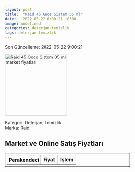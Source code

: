 ```yaml
---
layout: post
title:  "Raid 45 Gece Sistem 35 ml"
date:   2022-05-22 6:00:21 +0300
image: undefined
categories: deterjan-temizlik
tags: deterjan-temizlik
---
```


Son Güncelleme: 2022-05-22 9:00:21

<img src="undefined" width="200" alt="Raid 45 Gece Sistem 35 ml market fiyatları" />

Kategori: Deterjan, Temizlik
<br />
Marka: Raid

<h2>Market ve Online Satış Fiyatları</h2>

<table border="1" style="padding: 5px;width:80%;">
  <tr>
    <td style="padding: 5px;"><strong>Perakendeci</strong></td>
    <td><strong>Fiyat</strong></td>
    <td><strong>İşlem</strong></td>
  </tr>
  
</table>
